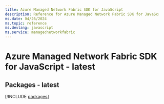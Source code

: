 ```yaml
---
title: Azure Managed Network Fabric SDK for JavaScript
description: Reference for Azure Managed Network Fabric SDK for JavaScript
ms.date: 04/26/2024
ms.topic: reference
ms.devlang: javascript
ms.service: managednetworkfabric
---
```

# Azure Managed Network Fabric SDK for JavaScript - latest
## Packages - latest
[!INCLUDE [packages](managed-network-fabric-index.md)]